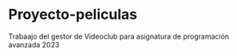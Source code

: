 # Proyecto-peliculas
 Trabaajo del gestor de Videoclub para asignatura de programación avanzada 2023
